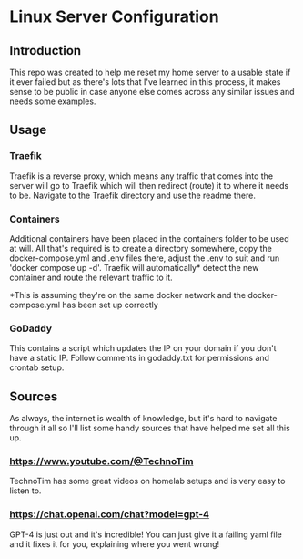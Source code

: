 # Linux Server Configuration

## Introduction

This repo was created to help me reset my home server to a usable state if it ever failed but as there's lots that I've learned in this process, it makes sense to be public in case 
anyone else comes across any similar issues and needs some examples.

## Usage

### Traefik

Traefik is a reverse proxy, which means any traffic that comes into the server will go to Traefik which will then redirect (route) it to where it needs to be.
Navigate to the Traefik directory and use the readme there.

### Containers

Additional containers have been placed in the containers folder to be used at will.
All that's required is to create a directory somewhere, copy the docker-compose.yml and .env files there, adjust the .env to suit and run 'docker compose up -d'.
Traefik will automatically* detect the new container and route the relevant traffic to it.

\*This is assuming they're on the same docker network and the docker-compose.yml has been set up correctly

### GoDaddy

This contains a script which updates the IP on your domain if you don't have a static IP.
Follow comments in godaddy.txt for permissions and crontab setup.

## Sources

As always, the internet is wealth of knowledge, but it's hard to navigate through it all so I'll list some handy sources that have helped me set all this up.

### https://www.youtube.com/@TechnoTim

TechnoTim has some great videos on homelab setups and is very easy to listen to.

### https://chat.openai.com/chat?model=gpt-4
GPT-4 is just out and it's incredible! You can just give it a failing yaml file and it fixes it for you, explaining where you went wrong!
